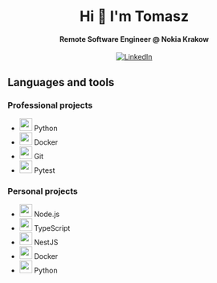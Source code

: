 <div align="center">
    <h1 align="center">Hi 👋 I'm Tomasz</h1>
    <h4 align="center">Remote Software Engineer @ Nokia Krakow</h4>
    <a href="https://www.linkedin.com/in/jankowski-dev/">
        <img src="https://img.shields.io/badge/linkedin-%230077B5.svg?style=for-the-badge&logo=linkedin&logoColor=white" alt="LinkedIn">
    </a>
</div>

## Languages and tools

### Professional projects

* <img src="https://cdn.jsdelivr.net/gh/devicons/devicon/icons/python/python-original.svg" height="25" /> Python
* <img src="https://cdn.jsdelivr.net/gh/devicons/devicon/icons/docker/docker-original.svg" height="25" /> Docker
* <img src="https://cdn.jsdelivr.net/gh/devicons/devicon/icons/git/git-original.svg" height="25" /> Git
* <img src="https://cdn.jsdelivr.net/gh/devicons/devicon/icons/pytest/pytest-original.svg" height="25" /> Pytest
          
### Personal projects

* <img src="https://cdn.jsdelivr.net/gh/devicons/devicon/icons/nodejs/nodejs-original.svg" height="25" /> Node.js
* <img src="https://cdn.jsdelivr.net/gh/devicons/devicon/icons/typescript/typescript-original.svg" height="25" /> TypeScript
* <img src="https://cdn.jsdelivr.net/gh/devicons/devicon/icons/nestjs/nestjs-plain.svg" height="25" /> NestJS
* <img src="https://cdn.jsdelivr.net/gh/devicons/devicon/icons/docker/docker-original.svg" height="25" /> Docker
* <img src="https://cdn.jsdelivr.net/gh/devicons/devicon/icons/python/python-original.svg" height="25" /> Python
